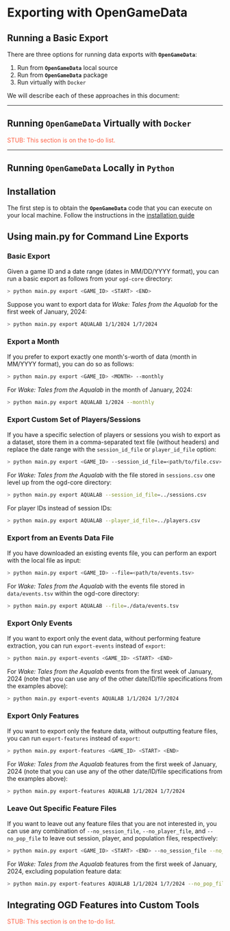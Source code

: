 # Exporting with OpenGameData

## Running a Basic Export

There are three options for running data exports with **`OpenGameData`**:

1. Run from **`OpenGameData`** local source
2. Run from **`OpenGameData`** package
3. Run virtually with `Docker`

We will describe each of these approaches in this document:

---

## Running **`OpenGameData`** Virtually with `Docker`

<font style="color:tomato">STUB: This section is on the to-do list.</font>

---

## Running **`OpenGameData`** Locally in `Python`

## Installation

The first step is to obtain the **`OpenGameData`** code that you can execute on your local machine.
Follow the instructions in the [installation guide](./installation/installation.rst)

## Using main.py for Command Line Exports

### Basic Export

Given a game ID and a date range (dates in MM/DD/YYYY format), you can run a basic export as follows from your `ogd-core` directory:

```bash
> python main.py export <GAME_ID> <START> <END>
```

Suppose you want to export data for *Wake: Tales from the Aqualab* for the first week of January, 2024:

```bash
> python main.py export AQUALAB 1/1/2024 1/7/2024
```

### Export a Month

If you prefer to export exactly one month's-worth of data (month in MM/YYYY format), you can do so as follows:

```bash
> python main.py export <GAME_ID> <MONTH> --monthly
```

For *Wake: Tales from the Aqualab* in the month of January, 2024:

```bash
> python main.py export AQUALAB 1/2024 --monthly
```

### Export Custom Set of Players/Sessions

If you have a specific selection of players or sessions you wish to export as a dataset, store them in a comma-separated text file (without headers) and replace the date range with the `session_id_file` or `player_id_file` option:

```bash
> python main.py export <GAME_ID> --session_id_file=<path/to/file.csv>
```

For *Wake: Tales from the Aqualab* with the file stored in `sessions.csv` one level up from the ogd-core directory:

```bash
> python main.py export AQUALAB --session_id_file=../sessions.csv
```

For player IDs instead of session IDs:

```bash
> python main.py export AQUALAB --player_id_file=../players.csv
```

### Export from an Events Data File

If you have downloaded an existing events file, you can perform an export with the local file as input:

```bash
> python main.py export <GAME_ID> --file=<path/to/events.tsv>
```

For *Wake: Tales from the Aqualab* with the events file stored in `data/events.tsv` within the ogd-core directory:

```bash
> python main.py export AQUALAB --file=./data/events.tsv
```

### Export Only Events

If you want to export only the event data, without performing feature extraction, you can run `export-events` instead of `export`:

```bash
> python main.py export-events <GAME_ID> <START> <END>
```

For *Wake: Tales from the Aqualab* events from the first week of January, 2024 (note that you can use any of the other date/ID/file specifications from the examples above):

```bash
> python main.py export-events AQUALAB 1/1/2024 1/7/2024
```

### Export Only Features

If you want to export only the feature data, without outputting feature files, you can run `export-features` instead of `export`:

```bash
> python main.py export-features <GAME_ID> <START> <END>
```

For *Wake: Tales from the Aqualab* features from the first week of January, 2024 (note that you can use any of the other date/ID/file specifications from the examples above):

```bash
> python main.py export-features AQUALAB 1/1/2024 1/7/2024
```

### Leave Out Specific Feature Files

If you want to leave out any feature files that you are not interested in, you can use any combination of `--no_session_file`, `--no_player_file`, and `--no_pop_file` to leave out session, player, and population files, respectively:

```bash
> python main.py export <GAME_ID> <START> <END> --no_session_file --no_player_file --no_pop_file
```

For *Wake: Tales from the Aqualab* features from the first week of January, 2024, excluding population feature data:

```bash
> python main.py export-features AQUALAB 1/1/2024 1/7/2024 --no_pop_file
```

## Integrating OGD Features into Custom Tools

<font style="color:tomato">STUB: This section is on the to-do list.</font>
